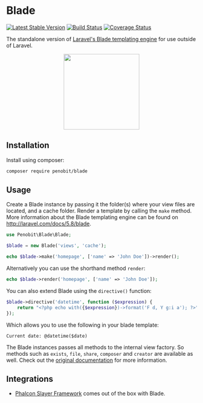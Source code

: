 # Blade

[![Latest Stable Version](http://img.shields.io/github/release/penobit/blade.svg)](https://packagist.org/packages/penobit/blade) [![Build Status](http://img.shields.io/travis/penobit/blade.svg)](https://travis-ci.org/penobit/blade) [![Coverage Status](http://img.shields.io/coveralls/penobit/blade.svg)](https://coveralls.io/r/penobit/blade)

The standalone version of [Laravel's Blade templating engine](https://laravel.com/docs/5.8/blade) for use outside of Laravel.

<p align="center">
<img src="https://penobit.com/static/media/blade2.png" height="200">
</p>

## Installation

Install using composer:

```bash
composer require penobit/blade
```

## Usage

Create a Blade instance by passing it the folder(s) where your view files are located, and a cache folder. Render a template by calling the `make` method. More information about the Blade templating engine can be found on http://laravel.com/docs/5.8/blade.

```php
use Penobit\Blade\Blade;

$blade = new Blade('views', 'cache');

echo $blade->make('homepage', ['name' => 'John Doe'])->render();
```

Alternatively you can use the shorthand method `render`:

```php
echo $blade->render('homepage', ['name' => 'John Doe']);
```

You can also extend Blade using the `directive()` function:

```php
$blade->directive('datetime', function ($expression) {
    return "<?php echo with({$expression})->format('F d, Y g:i a'); ?>";
});
```

Which allows you to use the following in your blade template:

```
Current date: @datetime($date)
```

The Blade instances passes all methods to the internal view factory. So methods such as `exists`, `file`, `share`, `composer` and `creator` are available as well. Check out the [original documentation](https://laravel.com/docs/5.8/views) for more information.

## Integrations

- [Phalcon Slayer Framework](https://github.com/phalconslayer/slayer) comes out of the box with Blade.
